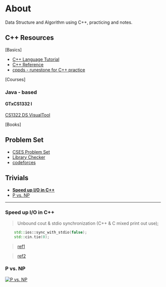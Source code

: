 # About
Data Structure and Algorithm using C++, practicing and notes.



## C++ Resources
[Basics]
- [C++ Language Tutorial](http://www.cplusplus.com/doc/tutorial/)
- [C++ Reference](http://www.cplusplus.com/reference/)
- [cppds - runestone for C++ practice](https://runestone.academy/ns/books/published/cppds/index.html)


[Courses]

### Java - based
#### GTxCS1332 I
[CS1322 DS VisualTool](https://csvistool.com/)

[Books]


## Problem Set
- [CSES Problem Set](https://cses.fi/problemset/list/)
- [Library Checker](https://judge.yosupo.jp/)
- [codeforces](http://cfrp.azurewebsites.net/)

## Trivials

- [**Speed up I/O in C++**](#speed-up-io-in-c)
- [P vs. NP](#p-vs.-np)






---

### Speed up I/O in C++

> Unbound cout & stdio synchronization (C++ & C mixed print out use);

``` C++
    std::ios::sync_with_stdio(false);
    std::cin.tie(0);
```

> [ref1](https://www.hankcs.com/program/cpp/cin-tie-with-sync_with_stdio-acceleration-input-and-output.html)

> [ref2](https://www.796t.com/post/MmcwYw==.html)


### P vs. NP

[![P vs. NP](https://i.ytimg.com/vi/YX40hbAHx3s/maxresdefault.jpg)](https://youtu.be/YX40hbAHx3s)
